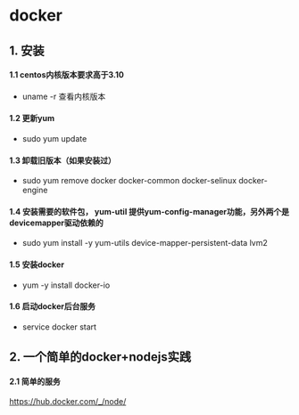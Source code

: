 # docker

## 1. 安装

#### 1.1 centos内核版本要求高于3.10
- uname -r  查看内核版本

#### 1.2 更新yum
- sudo yum update

#### 1.3 卸载旧版本（如果安装过）
- sudo yum remove docker  docker-common docker-selinux docker-engine


#### 1.4 安装需要的软件包， yum-util 提供yum-config-manager功能，另外两个是devicemapper驱动依赖的
- sudo yum install -y yum-utils device-mapper-persistent-data lvm2

#### 1.5 安装docker
- yum -y install docker-io

#### 1.6 启动docker后台服务
- service docker start


## 2. 一个简单的docker+nodejs实践

#### 2.1 简单的服务

https://hub.docker.com/_/node/




